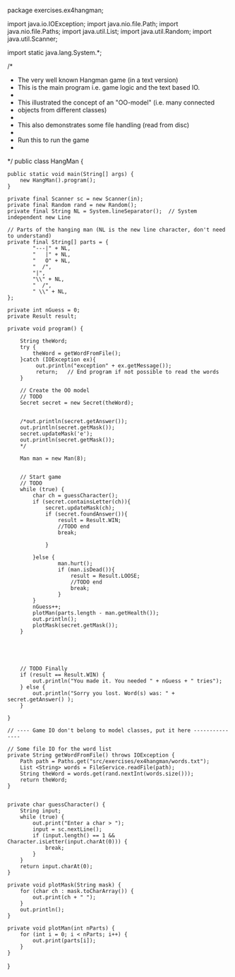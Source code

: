 package exercises.ex4hangman;

import java.io.IOException;
import java.nio.file.Path;
import java.nio.file.Paths;
import java.util.List;
import java.util.Random;
import java.util.Scanner;

import static java.lang.System.*;

/*
 *  The very well known Hangman game (in a text version)
 *  This is the main program i.e. game logic and the text based IO.
 *
 *  This illustrated the concept of an "OO-model" (i.e. many connected
 *  objects from different classes)
 *
 *  This also demonstrates some file handling (read from disc)
 *
 *  Run this to run the game
 *
 */
public class HangMan {

    public static void main(String[] args) {
        new HangMan().program();
    }

    private final Scanner sc = new Scanner(in);
    private final Random rand = new Random();
    private final String NL = System.lineSeparator();  // System independent new Line

    // Parts of the hanging man (NL is the new line character, don't need to understand)
    private final String[] parts = {
            "---|" + NL,
            "   |" + NL,
            "   O" + NL,
            "  /",
            "|",
            "\\" + NL,
            "  /",
            " \\" + NL,
    };

    private int nGuess = 0;
    private Result result;

    private void program() {

        String theWord;
        try {
            theWord = getWordFromFile();
        }catch (IOException ex){
             out.println("exception" + ex.getMessage());
             return;   // End program if not possible to read the words
        }

        // Create the OO model
        // TODO
        Secret secret = new Secret(theWord);


        /*out.println(secret.getAnswer());
        out.println(secret.getMask());
        secret.updateMask('e');
        out.println(secret.getMask());
        */

        Man man = new Man(8);


        // Start game
        // TODO
        while (true) {
            char ch = guessCharacter();
            if (secret.containsLetter(ch)){
                secret.updateMask(ch);
                if (secret.foundAnswer()){
                    result = Result.WIN;
                    //TODO end
                    break;

                }

            }else {
                    man.hurt();
                    if (man.isDead()){
                        result = Result.LOOSE;
                        //TODO end
                        break;
                    }
            }
            nGuess++;
            plotMan(parts.length - man.getHealth());
            out.println();
            plotMask(secret.getMask());
        }





        // TODO Finally
        if (result == Result.WIN) {
            out.println("You made it. You needed " + nGuess + " tries");
        } else {
            out.println("Sorry you lost. Word(s) was: " + secret.getAnswer() );
        }

    }

    // ---- Game IO don't belong to model classes, put it here ---------------

    // Some file IO for the word list
    private String getWordFromFile() throws IOException {
        Path path = Paths.get("src/exercises/ex4hangman/words.txt");
        List <String> words = FileService.readFile(path);
        String theWord = words.get(rand.nextInt(words.size()));
        return theWord;
    }


    private char guessCharacter() {
        String input;
        while (true) {
            out.print("Enter a char > ");
            input = sc.nextLine();
            if (input.length() == 1 && Character.isLetter(input.charAt(0))) {
                break;
            }
        }
        return input.charAt(0);
    }

    private void plotMask(String mask) {
        for (char ch : mask.toCharArray()) {
            out.print(ch + " ");
        }
        out.println();
    }

    private void plotMan(int nParts) {
        for (int i = 0; i < nParts; i++) {
            out.print(parts[i]);
        }
    }
}
